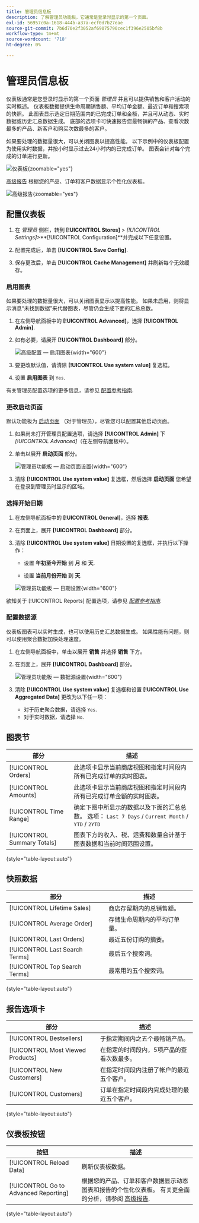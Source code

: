```yaml
---
title: 管理员信息板
description: 了解管理员功能板，它通常是登录时显示的第一个页面。
exl-id: 56957c0a-1618-444b-a37a-ecf0d7b27eae
source-git-commit: 7b6d70e2f3052af69075790cec1f396e2505bf8b
workflow-type: tm+mt
source-wordcount: '718'
ht-degree: 0%

---
```


# 管理员信息板

仪表板通常是您登录时显示的第一个页面 _管理员_ 并且可以提供销售和客户活动的实时概述。 仪表板数据提供生命周期销售额、平均订单金额、最近订单和搜索项的快照。 此图表显示选定日期范围内的已完成订单和金额，并且可从动态、实时数据或历史汇总数据生成。 底部的选项卡可快速报告您最畅销的产品、查看次数最多的产品、新客户和购买次数最多的客户。

如果要处理的数据量很大，可以关闭图表以提高性能。 以下示例中的仪表板配置为使用实时数据，并按小时显示过去24小时内的已完成订单。 图表会针对每个完成的订单进行更新。

![仪表板](./assets/dashboard-full.png){zoomable=&quot;yes&quot;}

[高级报告](business-intelligence.md#advanced-reporting) 根据您的产品、订单和客户数据显示个性化仪表板。

![高级报告](./assets/dashboard-advanced-reporting.png){zoomable=&quot;yes&quot;}

## 配置仪表板

1. 在 _管理员_ 侧栏，转到 **[!UICONTROL Stores]** > _[!UICONTROL Settings]_>**[!UICONTROL Configuration]**并完成以下任意设置。

1. 配置完成后，单击 **[!UICONTROL Save Config]**.

1. 保存更改后，单击 **[!UICONTROL Cache Management]** 并刷新每个无效缓存。

### 启用图表

如果要处理的数据量很大，可以关闭图表显示以提高性能。 如果未启用，则将显示消息“未找到数据”来代替图表，尽管仍会生成下面的汇总总数。

1. 在左侧导航面板中的 **[!UICONTROL Advanced]**，选择 **[!UICONTROL Admin]**.

1. 如有必要，请展开 **[!UICONTROL Dashboard]** 部分。

   ![高级配置 — 启用图表](./assets/admin-dashboard-config.png){width="600"}

1. 要更改默认值，请清除 **[!UICONTROL Use system value]** 复选框。

1. 设置 **启用图表** 到 `Yes`.

有关管理员配置选项的更多信息，请参见 [配置参考指南](../configuration-reference/advanced/admin.md).

### 更改启动页面

默认功能板为 [启动页面](../configuration-reference/advanced/admin.md) （对于管理员），尽管您可以配置其他启动页面。

1. 如果尚未打开管理员配置选项，请选择 **[!UICONTROL Admin]** 下 _[!UICONTROL Advanced]_（在左侧导航面板中）。

1. 单击以展开 **启动页面** 部分。

   ![管理员功能板 — 启动页面设置](./assets/admin-startup-page.png){width="600"}

1. 清除 **[!UICONTROL Use system value]** 复选框，然后选择 **启动页面** 您希望在登录到管理员时显示的区域。

### 选择开始日期

1. 在左侧导航面板中的 **[!UICONTROL General]**，选择 **报表**.

1. 在页面上，展开 **[!UICONTROL Dashboard]** 部分。

1. 清除 **[!UICONTROL Use system value]** 日期设置的复选框，并执行以下操作：

   - 设置 **年初至今开始** 到 **月** 和 **天**.

   - 设置 **当前月份开始** 到 **天**.

   ![管理员功能板 — 日期设置](./assets/reports-dashboard.png){width="600"}

欲知关于 [!UICONTROL Reports] 配置选项，请参见 [_配置参考指南_](../configuration-reference/general/reports.md).

### 配置数据源

仪表板图表可以实时生成，也可以使用历史汇总数据生成。 如果性能有问题，则可以使用聚合数据加快处理速度。

1. 在左侧导航面板中，单击以展开 **销售** 并选择 **销售** 下方。

1. 在页面上，展开 **[!UICONTROL Dashboard]** 部分。

   ![管理员功能板 — 数据源设置](./assets/config-sales-dashboard.png){width="600"}

1. 清除 **[!UICONTROL Use system value]** 复选框和设置 **[!UICONTROL Use Aggregated Data]** 更改为以下任一项：

   - 对于历史聚合数据，请选择 `Yes`.
   - 对于实时数据，请选择 `No`.

## 图表节

| 部分 | 描述 |
|--- |--- |
| [!UICONTROL Orders] | 此选项卡显示当前商店视图和指定时间段内所有已完成订单的实时图表。 |
| [!UICONTROL Amounts] | 此选项卡显示当前商店视图和指定时间段内所有已完成订单金额的实时图表。 |
| [!UICONTROL Time Range] | 确定下图中所显示的数据以及下面的汇总总数。 选项： `Last 7 Days` / `Current Month` / `YTD` / `2YTD` |
| [!UICONTROL Summary Totals] | 图表下方的收入、税、运费和数量合计基于图表数据和当前时间范围设置。 |

{style="table-layout:auto"}

## 快照数据

| 部分 | 描述 |
|--- |--- |
| [!UICONTROL Lifetime Sales] | 商店存留期内的总销售额。 |
| [!UICONTROL Average Order] | 存储生命周期内的平均订单量。 |
| [!UICONTROL Last Orders] | 最近五份订购的摘要。 |
| [!UICONTROL Last Search Terms] | 最后五个搜索词。 |
| [!UICONTROL Top Search Terms] | 最常用的五个搜索词。 |

{style="table-layout:auto"}

## 报告选项卡

| 部分 | 描述 |
|--- |--- |
| [!UICONTROL Bestsellers] | 于指定期间内之五个最畅销产品。 |
| [!UICONTROL Most Viewed Products] | 在指定的时间段内，5项产品的查看次数最多。 |
| [!UICONTROL New Customers] | 在指定时间段内注册了帐户的最近五个客户。 |
| [!UICONTROL Customers] | 订单在指定时间段内完成处理的最近五个客户。 |

{style="table-layout:auto"}

## 仪表板按钮

| 按钮 | 描述 |
|--- |--- |
| [!UICONTROL Reload Data] | 刷新仪表板数据。 |
| [!UICONTROL Go to Advanced Reporting] | 根据您的产品、订单和客户数据显示动态图表和报告的个性化仪表板。 有关更全面的分析，请参阅 [高级报告](business-intelligence.md#advanced-reporting). |

{style="table-layout:auto"}

